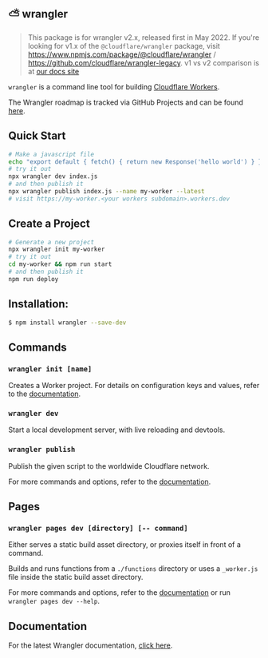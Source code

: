## ⛅️ wrangler

> This package is for wrangler v2.x, released first in May 2022. If you're looking for v1.x of the `@cloudflare/wrangler` package, visit https://www.npmjs.com/package/@cloudflare/wrangler / https://github.com/cloudflare/wrangler-legacy. v1 vs v2 comparison is at [our docs site](https://developers.cloudflare.com/workers/wrangler/compare-v1-v2/)

`wrangler` is a command line tool for building [Cloudflare Workers](https://workers.cloudflare.com/).

The Wrangler roadmap is tracked via GitHub Projects and can be found [here](https://github.com/orgs/cloudflare/projects/1).

## Quick Start

```bash
# Make a javascript file
echo "export default { fetch() { return new Response('hello world') } }" > index.js
# try it out
npx wrangler dev index.js
# and then publish it
npx wrangler publish index.js --name my-worker --latest
# visit https://my-worker.<your workers subdomain>.workers.dev
```

## Create a Project

```bash
# Generate a new project
npx wrangler init my-worker
# try it out
cd my-worker && npm run start
# and then publish it
npm run deploy
```

## Installation:

```bash
$ npm install wrangler --save-dev
```

## Commands

### `wrangler init [name]`

Creates a Worker project. For details on configuration keys and values, refer to the [documentation](https://developers.cloudflare.com/workers/wrangler/configuration/).

### `wrangler dev`

Start a local development server, with live reloading and devtools.

### `wrangler publish`

Publish the given script to the worldwide Cloudflare network.

For more commands and options, refer to the [documentation](https://developers.cloudflare.com/workers/wrangler/commands/).

## Pages

### `wrangler pages dev [directory] [-- command]`

Either serves a static build asset directory, or proxies itself in front of a command.

Builds and runs functions from a `./functions` directory or uses a `_worker.js` file inside the static build asset directory.

For more commands and options, refer to the [documentation](https://developers.cloudflare.com/pages/platform/functions#develop-and-preview-locally) or run `wrangler pages dev --help`.

## Documentation

For the latest Wrangler documentation, [click here](https://developers.cloudflare.com/workers/wrangler/).
